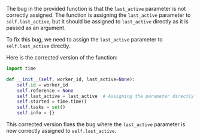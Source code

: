 The bug in the provided function is that the `last_active` parameter is not correctly assigned. The function is assigning the `last_active` parameter to `self.last_active`, but it should be assigned to `last_active` directly as it is passed as an argument.

To fix this bug, we need to assign the `last_active` parameter to `self.last_active` directly.

Here is the corrected version of the function:

```python
import time

def __init__(self, worker_id, last_active=None):
    self.id = worker_id
    self.reference = None
    self.last_active = last_active  # Assigning the parameter directly
    self.started = time.time()
    self.tasks = set()
    self.info = {}
``` 

This corrected version fixes the bug where the `last_active` parameter is now correctly assigned to `self.last_active`.